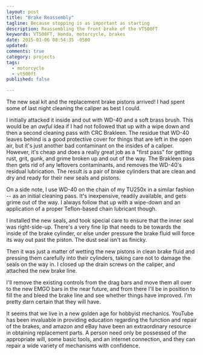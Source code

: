 ```yaml
---
layout: post
title: "Brake Reassembly"
tagline: Because stopping is as important as starting
description: Reassembling the front brake of the VT500FT
keywords: VT500FT, Honda, motorcycle, brakes
date: 2015-01-06 08:54:35 -0500
updated:
comments: true
category: projects
tags:
  - motorcycle
  - vt500ft
published: false

---
```


The new seal kit and the replacement brake pistons arrived! I had
spent some of last night cleaning the caliper as best I could.

<!-- more -->

I initially attacked it inside and out with WD-40 and a soft brass
brush. This would be an *awful* idea if I had not followed that up
with a wipe down and then a second cleaning pass with CRC
Brakleen. The residue that WD-40 leaves behind is a good protective
cover for things that are left in the open air, but it's just another
bad contaminant on the insides of a caliper. However, it's cheap and
does a really great job as a "first pass" for getting rust, grit,
gunk, and grime broken up and out of the way. The Brakleen pass then
gets rid of any leftovers contaminants, and removes the WD-40's
residual lubrication. The result is a pair of brake cylinders that are
clean and dry and ready for their new seals and pistons.

On a side note, I use WD-40 on the chain of my TU250x in a similar
fashion -- as an initial cleaning pass. It's inexpensive, readily
available, and gets grime out of the way. I always follow that up with
a wipe-down and an application of a proper Teflon-based chain
lubricant though.

I installed the new seals, and took special care to ensure that the
inner seal was right-side-up. There's a very fine lip that needs to be
towards the inside of the brake cylinder, or else under pressure the
brake fluid will force its way out past the piston. The dust seal
isn't as finicky.

Then it was just a matter of wetting the new pistons in clean brake
fluid and pressing them carefully into their cylinders, taking care
not to damage the seals on the way in. I closed up the drain screws on
the caliper, and attached the new brake line.

I'll remove the existing controls from the drag bars and move them all
over to the new EMGO bars in the near future, and from there I'll be
in position to fill the and bleed the brake line and see whether
things have improved. I'm pretty darn certain that they will have.

It seems that we live in a new golden age for hobbyist
mechanics. YouTube has been invaluable in providing education
regarding the function and repair of the brakes, and amazon and eBay
have been an extraordinary resource in obtaining replacement parts. A
person need only be possessed of the appropriate will, some basic
tools, and an internet connection, and they can repair a wide variety
of mechanisms with confidence.
